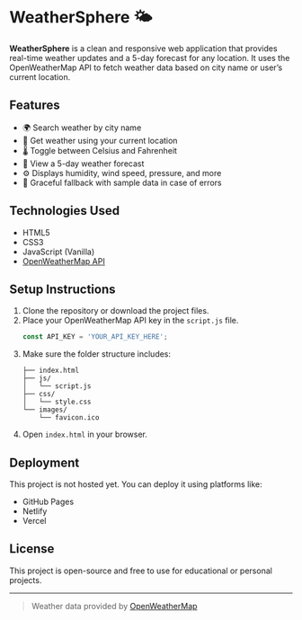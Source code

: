 # WeatherSphere 🌤️

**WeatherSphere** is a clean and responsive web application that provides real-time weather updates and a 5-day forecast for any location. It uses the OpenWeatherMap API to fetch weather data based on city name or user’s current location.

## Features

- 🌍 Search weather by city name
- 📍 Get weather using your current location
- 🌡️ Toggle between Celsius and Fahrenheit
- 📅 View a 5-day weather forecast
- ⚙️ Displays humidity, wind speed, pressure, and more
- 🔁 Graceful fallback with sample data in case of errors

## Technologies Used

- HTML5
- CSS3
- JavaScript (Vanilla)
- [OpenWeatherMap API](https://openweathermap.org/)

## Setup Instructions

1. Clone the repository or download the project files.
2. Place your OpenWeatherMap API key in the `script.js` file.
   ```javascript
   const API_KEY = 'YOUR_API_KEY_HERE';
   ```
3. Make sure the folder structure includes:
   ```
   ├── index.html
   ├── js/
   │   └── script.js
   ├── css/
   │   └── style.css
   └── images/
       └── favicon.ico
   ```
4. Open `index.html` in your browser.

## Deployment

This project is not hosted yet. You can deploy it using platforms like:
- GitHub Pages
- Netlify
- Vercel

## License

This project is open-source and free to use for educational or personal projects.

---

> Weather data provided by [OpenWeatherMap](https://openweathermap.org/)